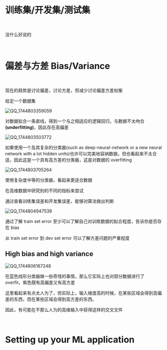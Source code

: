 # 训练集/开发集/测试集

</br>

<p>没什么好说的</p>

</br>

# 偏差与方差 Bias/Variance

</br>

<p>现在的趋势是讨论偏差，讨论方差，但减少讨论偏差方差权衡</p>

<p>给定一个数据集</p>
 
![QQ_1744803359059](https://github.com/user-attachments/assets/d55690bf-bf91-4ad4-80c1-8172c97387c0)

<p>对数据拟合一条直线，得到一个与之相适应的逻辑回归，与数据不太吻合<b>(underfitting)</b>，因此存在高偏差</p>

![QQ_1744803503772](https://github.com/user-attachments/assets/e4b3011c-23cb-431c-a750-387e0fdf6b9f)

<p>如果使用一个及其复杂的分类器(such as deep-neural-network or a new neural network with a lot hidden units)也许可以完美地容纳数据，但也看起来不太合适，因此这是一个具有高方差的分类器，这是对数据的 overfitting</p>

![QQ_1744803705264](https://github.com/user-attachments/assets/81466b5c-fad4-4bb7-b84c-3c7da99e5d93)

<p>使用复杂度中等的分类器，看起来更适合数据</p>

<p>在高维数据中研究别的不同的指标来尝试</p>

<p>通过查看训练集误差和开发集误差，能够对算法做出判断</p>

![QQ_1744804947539](https://github.com/user-attachments/assets/0cc1618c-a109-4fe7-a536-6232e9453bfc)

<p>通过了解 train set error 至少可以了解自己对训练数据的拟合程度，告诉你是否存在 bias</p>

<p>从 train set error 到 dev set error 可以了解方差问题的严重程度</p>

## High bias and high variance

![QQ_1744806167248](https://github.com/user-attachments/assets/96b7e7a3-3027-4858-995d-90fa4840b7f9)

<p>在蓝色线形分类器做一些奇怪的事情，那么它实际上也对部分数据进行了 overfit，紫色既有高偏差又有高方差</p>

<p>这里看起来有点太人为了，但实际上，输入维度高的时候，在某些区域会得到高偏差的东西，而在某些区域会得到高方差的东西。</p>

<p>因此，有可能在不那么人为的高维输入中获得这样的交叉文件</p>

</br>

# Setting up your ML application

</br>

<p></p>



































































































































































































































































































































































































































































































































































































































































































